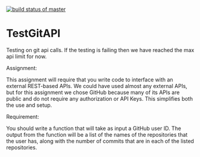 [![build status of master](https://travis-ci.org/allen-best/TestGitAPI.svg?branch=master)](https://travis-ci.org/allen-best/TestGitAPI)

# TestGitAPI
Testing on git api calls. If the testing is failing then we have reached the max api limit for now.

Assignment:

This assignment will require that you write code to interface with an external REST-based APIs.   We could have used almost any external APIs, but for this assignment we chose GitHub because many of its APIs are public and do not require any authorization or API Keys. This simplifies both the use and setup.

Requirement:

You should write a function that will take as input a GitHub user ID. 
The output from the function will be a list of the names of the repositories that the user has, along with the number of commits that are in each of the listed repositories.
